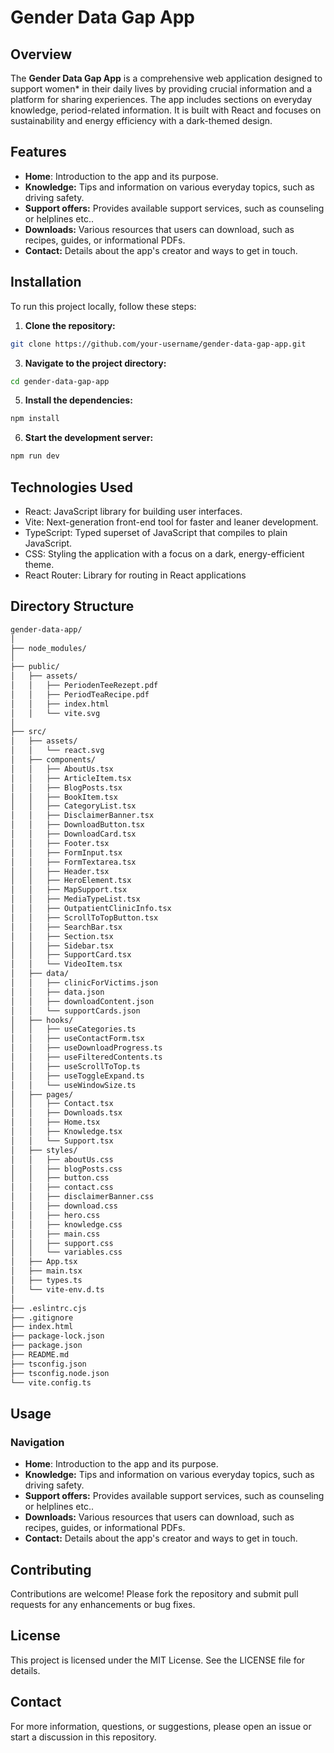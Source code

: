 # Gender Data Gap App

## Overview
The **Gender Data Gap App** is a comprehensive web application designed to support women* in their daily lives by providing crucial information and a platform for sharing experiences. The app includes sections on everyday knowledge, period-related information. It is built with React and focuses on sustainability and energy efficiency with a dark-themed design.

## Features
- **Home**: Introduction to the app and its purpose.
- **Knowledge:** Tips and information on various everyday topics, such as driving safety.
- **Support offers:** Provides  available support services, such as counseling or helplines etc..
- **Downloads:** Various resources that users can download, such as recipes, guides, or informational PDFs.
- **Contact:** Details about the app's creator and ways to get in touch.

 ## Installation
To run this project locally, follow these steps:

1. **Clone the repository:**
```bash
git clone https://github.com/your-username/gender-data-gap-app.git
```

3. **Navigate to the project directory:**
```bash
cd gender-data-gap-app
```
5. **Install the dependencies:**
```bash
npm install
```

6. **Start the development server:**
```bash
npm run dev
```
## Technologies Used
- React: JavaScript library for building user interfaces.
- Vite: Next-generation front-end tool for faster and leaner development.
- TypeScript: Typed superset of JavaScript that compiles to plain JavaScript.
- CSS: Styling the application with a focus on a dark, energy-efficient theme.
- React Router: Library for routing in React applications

## Directory Structure
```bash
gender-data-app/
│
├── node_modules/
│
├── public/
│   ├── assets/
│   │   ├── PeriodenTeeRezept.pdf
│   │   ├── PeriodTeaRecipe.pdf
│   │   ├── index.html
│   │   └── vite.svg
│
├── src/
│   ├── assets/
│   │   └── react.svg
│   ├── components/
│   │   ├── AboutUs.tsx
│   │   ├── ArticleItem.tsx
│   │   ├── BlogPosts.tsx
│   │   ├── BookItem.tsx
│   │   ├── CategoryList.tsx
│   │   ├── DisclaimerBanner.tsx
│   │   ├── DownloadButton.tsx
│   │   ├── DownloadCard.tsx
│   │   ├── Footer.tsx
│   │   ├── FormInput.tsx
│   │   ├── FormTextarea.tsx
│   │   ├── Header.tsx
│   │   ├── HeroElement.tsx
│   │   ├── MapSupport.tsx
│   │   ├── MediaTypeList.tsx
│   │   ├── OutpatientClinicInfo.tsx
│   │   ├── ScrollToTopButton.tsx
│   │   ├── SearchBar.tsx
│   │   ├── Section.tsx
│   │   ├── Sidebar.tsx
│   │   ├── SupportCard.tsx
│   │   └── VideoItem.tsx
│   ├── data/
│   │   ├── clinicForVictims.json
│   │   ├── data.json
│   │   ├── downloadContent.json
│   │   └── supportCards.json
│   ├── hooks/
│   │   ├── useCategories.ts
│   │   ├── useContactForm.tsx
│   │   ├── useDownloadProgress.ts
│   │   ├── useFilteredContents.ts
│   │   ├── useScrollToTop.ts
│   │   ├── useToggleExpand.ts
│   │   └── useWindowSize.ts
│   ├── pages/
│   │   ├── Contact.tsx
│   │   ├── Downloads.tsx
│   │   ├── Home.tsx
│   │   ├── Knowledge.tsx
│   │   └── Support.tsx
│   ├── styles/
│   │   ├── aboutUs.css
│   │   ├── blogPosts.css
│   │   ├── button.css
│   │   ├── contact.css
│   │   ├── disclaimerBanner.css
│   │   ├── download.css
│   │   ├── hero.css
│   │   ├── knowledge.css
│   │   ├── main.css
│   │   ├── support.css
│   │   └── variables.css
│   ├── App.tsx
│   ├── main.tsx
│   ├── types.ts
│   └── vite-env.d.ts
│
├── .eslintrc.cjs
├── .gitignore
├── index.html
├── package-lock.json
├── package.json
├── README.md
├── tsconfig.json
├── tsconfig.node.json
└── vite.config.ts

```
## Usage

### Navigation
- **Home**: Introduction to the app and its purpose.
- **Knowledge:** Tips and information on various everyday topics, such as driving safety.
- **Support offers:** Provides  available support services, such as counseling or helplines etc..
- **Downloads:** Various resources that users can download, such as recipes, guides, or informational PDFs.
- **Contact:** Details about the app's creator and ways to get in touch.

## Contributing
Contributions are welcome! Please fork the repository and submit pull requests for any enhancements or bug fixes.

## License
This project is licensed under the MIT License. See the LICENSE file for details.

## Contact
For more information, questions, or suggestions, please open an issue or start a discussion in this repository.
